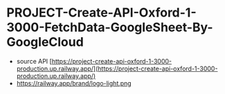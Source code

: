 # PROJECT-Create-API-Oxford-1-3000-FetchData-GoogleSheet-By-GoogleCloud
- source API [https://project-create-api-oxford-1-3000-production.up.railway.app/](https://project-create-api-oxford-1-3000-production.up.railway.app/)
- https://railway.app/brand/logo-light.png

